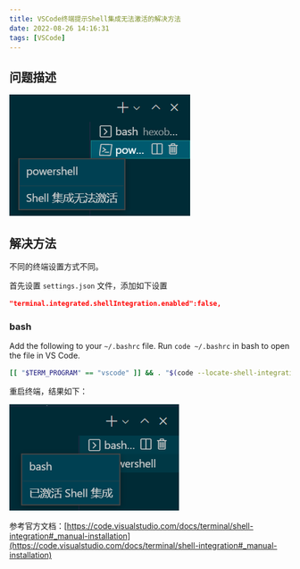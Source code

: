 ```yaml
---
title: VSCode终端提示Shell集成无法激活的解决方法
date: 2022-08-26 14:16:31
tags: [VSCode]
---
```


## 问题描述

![Shell 集成无法激活](2022-08-26-VSCode终端提示Shell集成无法激活的解决方法/2022-08-26-14-21-56.png)

## 解决方法

<!-- more -->
不同的终端设置方式不同。

首先设置 `settings.json` 文件，添加如下设置

```json
"terminal.integrated.shellIntegration.enabled":false,
```

### bash

Add the following to your `~/.bashrc` file. Run `code ~/.bashrc` in bash to open the file in VS Code.

```bash
[[ "$TERM_PROGRAM" == "vscode" ]] && . "$(code --locate-shell-integration-path bash)"
```

重启终端，结果如下：

![bash已激活Shell集成](2022-08-26-VSCode终端提示Shell集成无法激活的解决方法/2022-08-26-14-28-00.png)

参考官方文档：[https://code.visualstudio.com/docs/terminal/shell-integration#_manual-installation](https://code.visualstudio.com/docs/terminal/shell-integration#_manual-installation)
